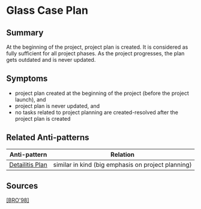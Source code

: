# Glass Case Plan

## Summary
At the beginning of the project, project plan is created. It is considered as fully sufficient for all project phases. As the project progresses, the plan gets outdated and is never updated.

## Symptoms
 - project plan created at the beginning of the project (before the project launch), and
 - project plan is never updated, and
 - no tasks related to project planning are created-resolved after the project plan is created

## Related Anti-patterns
| Anti-pattern  | Relation |
|--|--|
| [Detailitis Plan](Detailitis_Plan.md) | similar in kind (big emphasis on project planning) |

## Sources
[[BRO'98]](../References.md)
